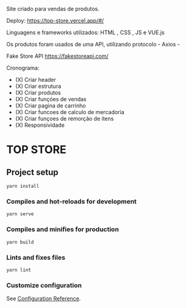 Site criado para vendas de produtos.

Deploy: https://top-store.vercel.app/#/

Linguagens e frameworks utilizados: HTML , CSS , JS e VUE.js

Os produtos foram usados de uma API, utilizando protocolo - Axios -

Fake Store API
https://fakestoreapi.com/

Cronograma:

- (X) Criar header
- (X) Criar estrutura
- (X) Criar produtos
- (X) Criar funçóes de vendas
- (X) Criar pagina de carrinho
- (X) Criar funcoes de calculo de mercadoria
- (X) Criar funçoes de remorção de itens
- (X) Responsividade


# TOP STORE
## Project setup
```
yarn install
```

### Compiles and hot-reloads for development
```
yarn serve
```

### Compiles and minifies for production
```
yarn build
```

### Lints and fixes files
```
yarn lint
```

### Customize configuration
See [Configuration Reference](https://cli.vuejs.org/config/).
